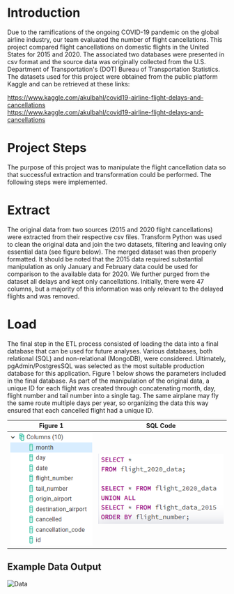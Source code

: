 # Introduction

Due to the ramifications of the ongoing COVID-19 pandemic on the global airline industry, our team evaluated the number of flight cancellations. 
This project compared flight cancellations on domestic flights in the United States for 2015 and 2020. The associated two databases were presented in csv format and the source data was originally collected from the U.S. Department of Transportation's (DOT) Bureau of Transportation Statistics. The datasets used for this project were obtained from the public platform Kaggle and can be retrieved at these links:

https://www.kaggle.com/akulbahl/covid19-airline-flight-delays-and-cancellations <br/>
https://www.kaggle.com/akulbahl/covid19-airline-flight-delays-and-cancellations 

# Project Steps
The purpose of this project was to manipulate the flight cancellation data so that successful extraction and transformation could be performed. The following steps were implemented.
# Extract
The original data from two sources (2015 and 2020 flight cancellations) were extracted from their respective csv files. 
Transform
Python was used to clean the original data and join the two datasets, filtering and leaving only essential data (see figure below). The merged dataset was then properly formatted.
It should be noted that the 2015 data required substantial manipulation as only January and February data could be used for comparison to the available data for 2020. We further purged from the dataset all delays and kept only cancellations. Initially, there were 47 columns, but a majority of this information was only relevant to the delayed flights and was removed.

# Load
The final step in the ETL process consisted of loading the data into a final database that can be used for future analyses. Various databases, both relational (SQL) and non-relational (MongoDB), were considered. Ultimately, pgAdmin/PostgresSQL was selected as the most suitable production database for this application.
Figure 1 below shows the parameters included in the final database. As part of the manipulation of the original data, a unique ID for each flight was created through concatenating month, day, flight number and tail number into a single tag. The same airplane may fly the same route multiple days per year, so organizing the data this way ensured that each cancelled flight had a unique ID. 

**Figure 1** 	      		| **SQL Code**                                                   
--------------------------------| -------------------------------------------------------------------------------------------
![Figure 1](Images/Columns.PNG) | ![SQL](Images/SQL_flights_code.PNG)                                                             


**Example Data Output** 
------------------
![Data](Data_output.PNG)

